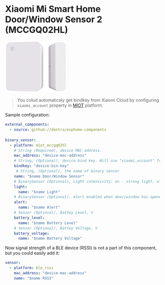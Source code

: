 # Xiaomi Mi Smart Home Door/Window Sensor 2 (MCCGQ02HL)

<img src="miot_mccgq02hl.png" alt="MCCGQ02HL" width="200"/>

> You colud automaticaly get bindkey from Xiaomi Cloud by configuring `xiaomi_account` property in [MIOT](../miot/) platform.

Sample configuration:
```yaml
external_components:
  - source: github://dentra/esphome-components

binary_sensor:
  - platform: miot_mccgq02hl
    # String (Required), device MAC-address.
    mac_address: "device-mac-address"
    # String, (Optional), device bind key. Will use "xiaomi_account" from "miot" if absent to automaticaly get the bindkey.
    bindkey: "device-bin-key"
     # String, (Optional), the name of binary sensor
    name: "$name Door/Window Sensor"
    # BinarySensor (Optional), Light intensivity: on - strong light, off - weak light
    light:
      name: "$name Light"
    # BinarySensor (Optional), Alert enabled when door/window has opened for a long (device configured) time
    alert:
      name: "$name Alert"
    # Sensor (Optional), Battey Level, %
    battery_level:
      name: "$name Battery Level"
    # Sensor (Optional), Battey Voltage, V
    battery_voltage:
      name: "$name Battery Voltage"
```

Now signal strength of a BLE device (RSSI) is not a part of this component, but you could easily add it:
```yaml
sensor:
  - platform: ble_rssi
    mac_address: "device-mac-address"
    name: "$name RSSI"
```
